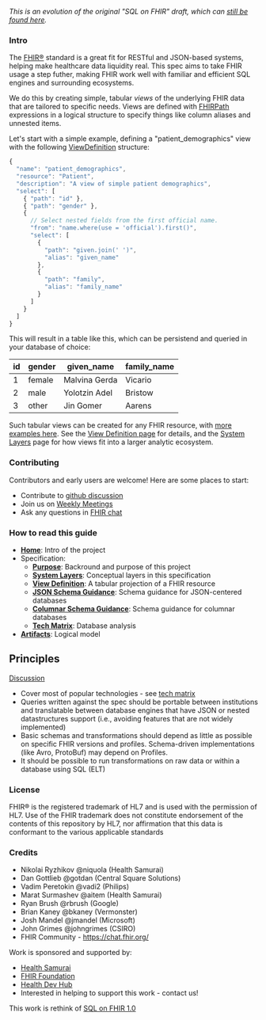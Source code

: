 _This is an evolution of the original "SQL on FHIR" draft, which can 
[still be found here](https://github.com/FHIR/sql-on-fhir-archived)._

### Intro
The [FHIR®](https://hl7.org/fhir) standard is a great fit for RESTful and JSON-based 
systems, helping make healthcare data liquidity real. This spec aims to take FHIR usage a step
futher, making FHIR work well with familiar and efficient SQL engines and surrounding ecosystems. 

We do this by creating simple, tabular *views* of the underlying FHIR data that are tailored
to specific needs. Views are defined with [FHIRPath](https://hl7.org/fhirpath/) expressions in
a logical structure to specify things like column aliases and unnested items.

Let's start with a simple example, defining a "patient_demographics" view with the following
[ViewDefinition](StructureDefinition-ViewDefinition.html) structure:

```js
{
  "name": "patient_demographics",
  "resource": "Patient",
  "description": "A view of simple patient demographics",
  "select": [
    { "path": "id" },
    { "path": "gender" },
    {
      // Select nested fields from the first official name.
      "from": "name.where(use = 'official').first()",
      "select": [
        {
          "path": "given.join(' ')",
          "alias": "given_name"
        },
        {
          "path": "family",
          "alias": "family_name"
        }
      ]
    }
  ]
}
```

This will result in a table like this, which can be persistend and queried in your database of choice:

| id | gender | given_name    | family_name |
|----|--------|---------------|-------------|
| 1  | female | Malvina Gerda | Vicario     |
| 2  | male   | Yolotzin Adel | Bristow     |
| 3  | other  | Jin Gomer     | Aarens      |

Such tabular views can be created for any FHIR resource, with
[more examples here](artifacts.html#example-example-instances). See the 
[View Definition page](view-definition.html) for details, and the
[System Layers](layers.html) page for how views fit into a larger analytic ecosystem.

### Contributing
Contributors and early users are welcome! Here are some places to start:

* Contribute to [github discussion](https://github.com/FHIR/sql-on-fhir-v2/discussions)
* Join us on [Weekly Meetings](https://us02web.zoom.us/meeting/register/tZApd-CgqzIiGdI163Q23yc6wihcfswAWBmO)
* Ask any questions in [FHIR chat](https://chat.fhir.org/#narrow/stream/179219-analytics-on-FHIR)

### How to read this guide
* **[Home](index.html)**: Intro of the project
* Specification:
  * **[Purpose](purpose.html)**: Backround and purpose of this project
  * **[System Layers](layers.html)**: Conceptual layers in this specification
  * **[View Definition](view-definition.html)**: A tabular projection of a FHIR resource
  * **[JSON Schema Guidance](json_schema_guidance.html)**: Schema guidance for JSON-centered
    databases
  * **[Columnar Schema Guidance](columnar_schema_guidance.html)**: Schema guidance for columnar databases
  * **[Tech Matrix](tech-matrix.html)**: Database analysis
* **[Artifacts](artifacts.html)**: Logical model

## Principles 

[Discussion](https://github.com/FHIR/sql-on-fhir-v2/discussions/44)

- Cover most of popular technologies - see [tech matrix](https://github.com/FHIR/sql-on-fhir-v2/blob/master/tech-matrix.md)
- Queries written against the spec should be portable between institutions and
  translatable between database engines that have JSON  or nested datastructures support (i.e., avoiding features that are not widely implemented)
- Basic schemas and transformations should depend as little as possible on specific FHIR versions and profiles. Schema-driven implementations (like Avro, ProtoBuf) may depend on Profiles.
- It should be possible to run transformations on raw data or within a database using SQL (ELT)

### License

FHIR® is the registered trademark of HL7 and is used with the permission of HL7. Use of the FHIR trademark does not constitute endorsement of the contents of this repository by HL7, nor affirmation that this data is conformant to the various applicable standards

### Credits

* Nikolai Ryzhikov @niquola (Health Samurai)
* Dan Gottlieb @gotdan (Central Square Solutions)
* Vadim Peretokin @vadi2 (Philips)
* Marat Surmashev @aitem (Health Samurai)
* Ryan Brush @rbrush (Google)
* Brian Kaney @bkaney (Vermonster)
* Josh Mandel @jmandel (Microsoft)
* John Grimes @johngrimes (CSIRO)
* FHIR Community - https://chat.fhir.org/

Work is sponsored and supported by:
* [Health Samurai](https://www.health-samurai.io/)
* [FHIR Foundation](https://fhir.org/)
* [Health Dev Hub](https://www.healthdevhub.com/)
* Interested in helping to support this work - contact us!


This work is rethink of [SQL on FHIR 1.0](https://github.com/FHIR/sql-on-fhir/blob/master/sql-on-fhir.md)

